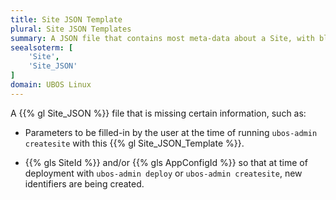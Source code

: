 ```yaml
---
title: Site JSON Template
plural: Site JSON Templates
summary: A JSON file that contains most meta-data about a Site, with blanks to be added at Deployment time
seealsoterm: [
    'Site',
    'Site_JSON'
]
domain: UBOS Linux
---
```


A {{% gl Site_JSON %}} file that is missing certain information, such as:

* Parameters to be filled-in by the user at the time of running ``ubos-admin createsite``
  with this {{% gl Site_JSON_Template %}}.

* {{% gls SiteId %}} and/or {{% gls AppConfigId %}} so that at time of deployment
  with ``ubos-admin deploy`` or ``ubos-admin createsite``, new identifiers are
  being created.

